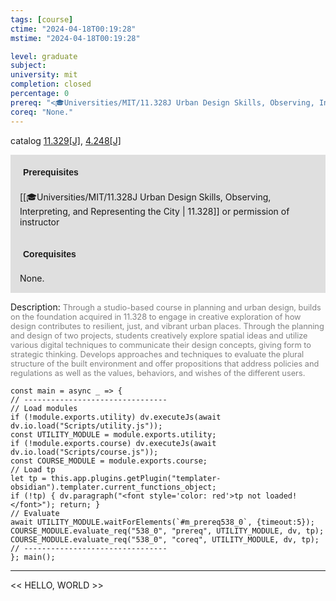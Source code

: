 ```yaml
---
tags: [course]
ctime: "2024-04-18T00:19:28"
mstime: "2024-04-18T00:19:28"

level: graduate
subject: 
university: mit
completion: closed
percentage: 0
prereq: "<🎓Universities/MIT/11.328J Urban Design Skills, Observing, Interpreting, and Representing the City> or permission of instructor"
coreq: "None."
---
```


catalog [11.329[J]](http://student.mit.edu/catalog/m11c.html#11.329), [4.248[J]](http://student.mit.edu/catalog/m4b.html#4.248)

<span style="display: block; padding: 15px; background-color: rgb(100, 100, 100, 0.2);"><font id="m_prereq538_0" style="display: block; font-family: Arial, sans-serif; font-weight: bold; padding: 5px">Prerequisites</font><br><span id="prereq538_0">[[🎓Universities/MIT/11.328J Urban Design Skills, Observing, Interpreting, and Representing the City | 11.328]] or permission of instructor</span></span>
<span style="display: block; padding: 15px; background-color: rgb(100, 100, 100, 0.2);"><font id="m_coreq538_0" style="display: block; font-family: Arial, sans-serif; font-weight: bold; padding: 5px">Corequisites</font><br><span id="coreq538_0">None.</span></span>

<font style="">Description:</font>
<font style="color: grey; font-size: 0.8rem;">Through a studio-based course in planning and urban design, builds on the foundation acquired in 11.328 to engage in creative exploration of how design contributes to resilient, just, and vibrant urban places. Through the planning and design of two projects, students creatively explore spatial ideas and utilize various digital techniques to communicate their design concepts, giving form to strategic thinking. Develops approaches and techniques to evaluate the plural structure of the built environment and offer propositions that address policies and regulations as well as the values, behaviors, and wishes of the different users.</font>

```dataviewjs
const main = async _ => {
// --------------------------------
// Load modules
if (!module.exports.utility) dv.executeJs(await dv.io.load("Scripts/utility.js"));
const UTILITY_MODULE = module.exports.utility;
if (!module.exports.course) dv.executeJs(await dv.io.load("Scripts/course.js"));
const COURSE_MODULE = module.exports.course;
// Load tp
let tp = this.app.plugins.getPlugin("templater-obsidian").templater.current_functions_object;
if (!tp) { dv.paragraph("<font style='color: red'>tp not loaded!</font>"); return; }
// Evaluate
await UTILITY_MODULE.waitForElements(`#m_prereq538_0`, {timeout:5});
COURSE_MODULE.evaluate_req("538_0", "prereq", UTILITY_MODULE, dv, tp);
COURSE_MODULE.evaluate_req("538_0", "coreq", UTILITY_MODULE, dv, tp);
// --------------------------------
}; main();
```

---

<< HELLO, WORLD >>
